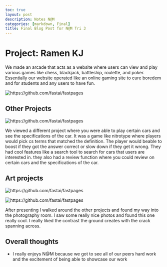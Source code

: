 ```yaml
---
toc: true
layout: post
description: Notes N@M
categories: [markdown, Final]
title: Final Blog Post for N@M Tri 3
---
```


# Project: Ramen KJ

We made an arcade that acts as a website where users can view and play various games like chess, blackjack, battleship, roulette, and poker. Essentially our website operated like an online gaming site to cure boredem and for students and any users to have fun.

![]({{site.baseurl}}/images/RamenKJ.png "https://github.com/fastai/fastpages")

## Other Projects

![]({{site.baseurl}}/images/nitro.jpg "https://github.com/fastai/fastpages")

We viewed a different project where you were able to play certain cars and see the specifications of the car. It was a game like nitrotype where players would pick cs terms that matched the definition. The player would beable to boost if they got the answer correct or slow down if they get it wrong. They had cool features like a search tool to search for cars that users are interested in. they also had a review function where you could review on certain cars and the specifications of the car.

## Art projects

![]({{site.baseurl}}/images/phoo.jpg "https://github.com/fastai/fastpages")

![]({{site.baseurl}}/images/art.png "https://github.com/fastai/fastpages")

After presenting I walked around the other projects and found my way into the photography room. I saw some really nice photos and found this one really cool. I really liked the contrast the ground creates with the crack spanning across. 

## Overall thoughts
- I really enjoys N@M because we got to see all of our peers hard work and the excitement of being able to showcase our work